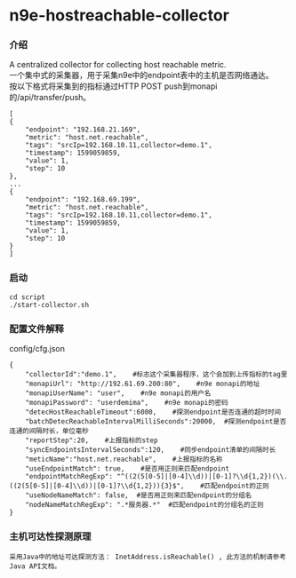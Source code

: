 # n9e-hostreachable-collector
### 介绍
A centralized collector for collecting host reachable metric.<br/>
一个集中式的采集器，用于采集n9e中的endpoint表中的主机是否网络通达。<br/>
按以下格式将采集到的指标通过HTTP POST push到monapi的/api/transfer/push。
```
[
{
	"endpoint": "192.168.21.169",
	"metric": "host.net.reachable",
	"tags": "srcIp=192.168.10.11,collector=demo.1",
	"timestamp": 1599059859,
	"value": 1,
	"step": 10
},
...
{
	"endpoint": "192.168.69.199",
	"metric": "host.net.reachable",
	"tags": "srcIp=192.168.10.11,collector=demo.1",
	"timestamp": 1599059859,
	"value": 1,
	"step": 10
}
]
```
### 启动
```
cd script
./start-collector.sh
```
### 配置文件解释
config/cfg.json

```
{
	"collectorId":"demo.1",    #标志这个采集器程序，这个会加到上传指标的tag里
	"monapiUrl": "http://192.61.69.200:80",    #n9e monapi的地址
	"monapiUserName": "user",    #n9e monapi的用户名
	"monapiPassword": "userdemima",    #n9e monapi的密码
	"detecHostReachableTimeout":6000,    #探测endpoint是否连通的超时时间
	"batchDetecReachableIntervalMilliSeconds":20000,  #探测endpoint是否连通的间隔时长，单位毫秒
	"reportStep":20,    #上报指标的step
	"syncEndpointsIntervalSeconds":120,    #同步endpoint清单的间隔时长
	"meticName":"host.net.reachable",    #上报指标的名称
	"useEndpointMatch": true,    #是否用正则来匹配endpoint
	"endpointMatchRegExp": "^((2(5[0-5]|[0-4]\\d))|[0-1]?\\d{1,2})(\\.((2(5[0-5]|[0-4]\\d))|[0-1]?\\d{1,2})){3}$",    #匹配endpoint的正则
	"useNodeNameMatch": false,  #是否用正则来匹配endpoint的分组名
	"nodeNameMatchRegExp": ".*服务器.*"  #匹配endpoint的分组名的正则
}

```

### 主机可达性探测原理
```
采用Java中的地址可达探测方法： InetAddress.isReachable() , 此方法的机制请参考Java API文档。
```
